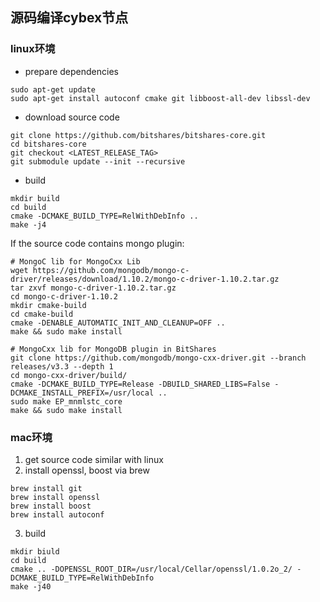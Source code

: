 ## 源码编译cybex节点
### linux环境
* prepare dependencies
```
sudo apt-get update
sudo apt-get install autoconf cmake git libboost-all-dev libssl-dev
```

* download source code
```
git clone https://github.com/bitshares/bitshares-core.git
cd bitshares-core
git checkout <LATEST_RELEASE_TAG>
git submodule update --init --recursive
```

* build
```
mkdir build
cd build
cmake -DCMAKE_BUILD_TYPE=RelWithDebInfo ..
make -j4
```
If the source code contains mongo plugin:

```
# MongoC lib for MongoCxx Lib
wget https://github.com/mongodb/mongo-c-driver/releases/download/1.10.2/mongo-c-driver-1.10.2.tar.gz
tar zxvf mongo-c-driver-1.10.2.tar.gz
cd mongo-c-driver-1.10.2
mkdir cmake-build
cd cmake-build
cmake -DENABLE_AUTOMATIC_INIT_AND_CLEANUP=OFF ..
make && sudo make install

# MongoCxx lib for MongoDB plugin in BitShares
git clone https://github.com/mongodb/mongo-cxx-driver.git --branch releases/v3.3 --depth 1
cd mongo-cxx-driver/build/
cmake -DCMAKE_BUILD_TYPE=Release -DBUILD_SHARED_LIBS=False -DCMAKE_INSTALL_PREFIX=/usr/local ..
sudo make EP_mnmlstc_core
make && sudo make install
```


### mac环境
1. get source code similar with linux
2. install openssl, boost via brew
```
brew install git
brew install openssl
brew install boost
brew install autoconf
```
3. build
```
mkdir biuld
cd build
cmake .. -DOPENSSL_ROOT_DIR=/usr/local/Cellar/openssl/1.0.2o_2/ -DCMAKE_BUILD_TYPE=RelWithDebInfo
make -j40
```
